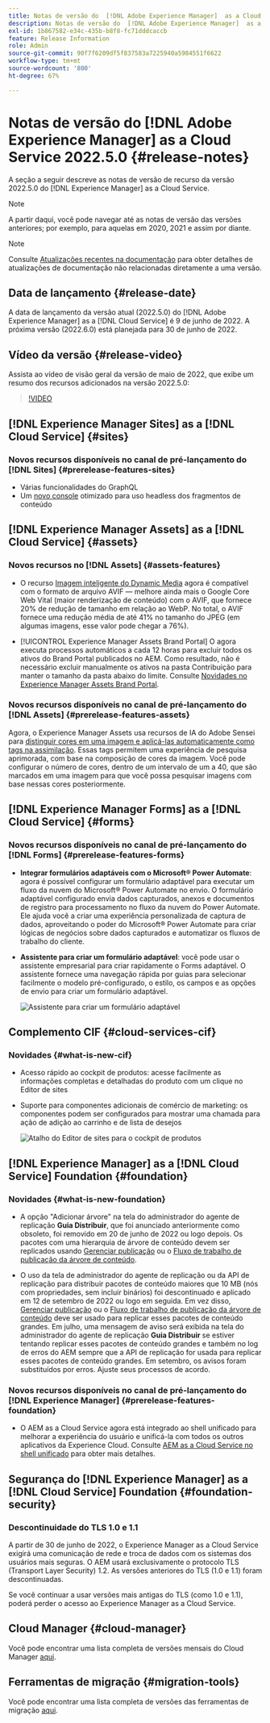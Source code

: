 ```yaml
---
title: Notas de versão do  [!DNL Adobe Experience Manager]  as a Cloud Service 2022.5.0.
description: Notas de versão do  [!DNL Adobe Experience Manager]  as a Cloud Service 2022.5.0.
exl-id: 1b867582-e34c-435b-b8f8-fc71dddcaccb
feature: Release Information
role: Admin
source-git-commit: 90f7f6209df5f837583a7225940a5984551f6622
workflow-type: tm+mt
source-wordcount: '800'
ht-degree: 67%

---
```


# Notas de versão do [!DNL Adobe Experience Manager] as a Cloud Service 2022.5.0 {#release-notes}

A seção a seguir descreve as notas de versão de recurso da versão 2022.5.0 do [!DNL Experience Manager] as a Cloud Service.

>[!NOTE]
>
>A partir daqui, você pode navegar até as notas de versão das versões anteriores; por exemplo, para aquelas em 2020, 2021 e assim por diante.

>[!NOTE]
>
>Consulte [Atualizações recentes na documentação](https://experienceleague.adobe.com/docs/experience-manager-release-information/aem-release-updates/doc-updates/documentation-updates.html?lang=pt-BR) para obter detalhes de atualizações de documentação não relacionadas diretamente a uma versão.

## Data de lançamento {#release-date}

A data de lançamento da versão atual (2022.5.0) do [!DNL Adobe Experience Manager] as a [!DNL Cloud Service] é 9 de junho de 2022.
A próxima versão (2022.6.0) está planejada para 30 de junho de 2022.

## Vídeo da versão {#release-video}

Assista ao vídeo de visão geral da versão de maio de 2022, que exibe um resumo dos recursos adicionados na versão 2022.5.0:

>[!VIDEO](https://video.tv.adobe.com/v/343321/?quality=12)

## [!DNL Experience Manager Sites] as a [!DNL Cloud Service] {#sites}

### Novos recursos disponíveis no canal de pré-lançamento do [!DNL Sites] {#prerelease-features-sites}

* Várias funcionalidades do GraphQL
* Um [novo console](/help/sites-cloud/administering/content-fragments/managing.md#content-fragments-console) otimizado para uso headless dos fragmentos de conteúdo

## [!DNL Experience Manager Assets] as a [!DNL Cloud Service] {#assets}

### Novos recursos no [!DNL Assets] {#assets-features}

* O recurso [Imagem inteligente do Dynamic Media](https://medium.com/adobetech/one-solution-fits-all-smart-imaging-with-aem-dynamic-media-be690b62df9f) agora é compatível com o formato de arquivo AVIF — melhore ainda mais o Google Core Web Vital (maior renderização de conteúdo) com o AVIF, que fornece 20% de redução de tamanho em relação ao WebP. No total, o AVIF fornece uma redução média de até 41% no tamanho do JPEG (em algumas imagens, esse valor pode chegar a 76%).

* [!UICONTROL Experience Manager Assets Brand Portal] O agora executa processos automáticos a cada 12 horas para excluir todos os ativos do Brand Portal publicados no AEM. Como resultado, não é necessário excluir manualmente os ativos na pasta Contribuição para manter o tamanho da pasta abaixo do limite. Consulte [Novidades no Experience Manager Assets Brand Portal](https://experienceleague.adobe.com/docs/experience-manager-brand-portal/using/introduction/whats-new.html?lang=pt-BR).

### Novos recursos disponíveis no canal de pré-lançamento do [!DNL Assets] {#prerelease-features-assets}

Agora, o Experience Manager Assets usa recursos de IA do Adobe Sensei para [distinguir cores em uma imagem e aplicá-las automaticamente como tags na assimilação](/help/assets/color-tag-images.md). Essas tags permitem uma experiência de pesquisa aprimorada, com base na composição de cores da imagem. Você pode configurar o número de cores, dentro de um intervalo de um a 40, que são marcados em uma imagem para que você possa pesquisar imagens com base nessas cores posteriormente.


## [!DNL Experience Manager Forms] as a [!DNL Cloud Service] {#forms}

### Novos recursos disponíveis no canal de pré-lançamento do [!DNL Forms] {#prerelease-features-forms}

* **Integrar formulários adaptáveis com o Microsoft® Power Automate**: agora é possível configurar um formulário adaptável para executar um fluxo da nuvem do Microsoft® Power Automate no envio. O formulário adaptável configurado envia dados capturados, anexos e documentos de registro para processamento no fluxo da nuvem do Power Automate. Ele ajuda você a criar uma experiência personalizada de captura de dados, aproveitando o poder do Microsoft® Power Automate para criar lógicas de negócios sobre dados capturados e automatizar os fluxos de trabalho do cliente.

* **Assistente para criar um formulário adaptável**: você pode usar o assistente empresarial para criar rapidamente o Forms adaptável. O assistente fornece uma navegação rápida por guias para selecionar facilmente o modelo pré-configurado, o estilo, os campos e as opções de envio para criar um formulário adaptável.

  ![Assistente para criar um formulário adaptável](/help/release-notes/assets/wizard.png)

## Complemento CIF {#cloud-services-cif}

### Novidades {#what-is-new-cif}

* Acesso rápido ao cockpit de produtos: acesse facilmente as informações completas e detalhadas do produto com um clique no Editor de sites

<!-- Image was not found during PR validation despite correct path   ![Enable wantlist](/help/assets/CIF/enable-wishlist.png) -->

* Suporte para componentes adicionais de comércio de marketing: os componentes podem ser configurados para mostrar uma chamada para ação de adição ao carrinho e de lista de desejos

  ![Atalho do Editor de sites para o cockpit de produtos](/help/assets/CIF/sites-editor-shortcut-to-cockpit.png)


## [!DNL Experience Manager] as a [!DNL Cloud Service] Foundation {#foundation}

### Novidades {#what-is-new-foundation}

* A opção &quot;Adicionar árvore&quot; na tela do administrador do agente de replicação **Guia Distribuir**, que foi anunciado anteriormente como obsoleto, foi removido em 20 de junho de 2022 ou logo depois. Os pacotes com uma hierarquia de árvore de conteúdo devem ser replicados usando [Gerenciar publicação](/help/operations/replication.md#manage-publication) ou o [Fluxo de trabalho de publicação da árvore de conteúdo](/help/operations/replication.md#publish-content-tree-workflow).

* O uso da tela de administrador do agente de replicação ou da API de replicação para distribuir pacotes de conteúdo maiores que 10 MB (nós com propriedades, sem incluir binários) foi descontinuado e aplicado em 12 de setembro de 2022 ou logo em seguida. Em vez disso, [Gerenciar publicação](/help/operations/replication.md#manage-publication) ou o [Fluxo de trabalho de publicação da árvore de conteúdo](/help/operations/replication.md#publish-content-tree-workflow) deve ser usado para replicar esses pacotes de conteúdo grandes. Em julho, uma mensagem de aviso será exibida na tela do administrador do agente de replicação **Guia Distribuir** se estiver tentando replicar esses pacotes de conteúdo grandes e também no log de erros do AEM sempre que a API de replicação for usada para replicar esses pacotes de conteúdo grandes. Em setembro, os avisos foram substituídos por erros. Ajuste seus processos de acordo.

### Novos recursos disponíveis no canal de pré-lançamento do [!DNL Experience Manager] {#prerelease-features-foundation}

* O AEM as a Cloud Service agora está integrado ao shell unificado para melhorar a experiência do usuário e unificá-la com todos os outros aplicativos da Experience Cloud. Consulte [AEM as a Cloud Service no shell unificado](/help/overview/aem-cloud-service-on-unified-shell.md) para obter mais detalhes.

## Segurança do [!DNL Experience Manager] as a [!DNL Cloud Service] Foundation {#foundation-security}

### Descontinuidade do TLS 1.0 e 1.1

A partir de 30 de junho de 2022, o Experience Manager as a Cloud Service exigirá uma comunicação de rede e troca de dados com os sistemas dos usuários mais seguras. O AEM usará exclusivamente o protocolo TLS (Transport Layer Security) 1.2. As versões anteriores do TLS (1.0 e 1.1) foram descontinuadas.

Se você continuar a usar versões mais antigas do TLS (como 1.0 e 1.1), poderá perder o acesso ao Experience Manager as a Cloud Service.

## Cloud Manager {#cloud-manager}

Você pode encontrar uma lista completa de versões mensais do Cloud Manager [aqui](/help/implementing/cloud-manager/release-notes/current.md).

## Ferramentas de migração {#migration-tools}

Você pode encontrar uma lista completa de versões das ferramentas de migração [aqui](/help/journey-migration/release-notes/release-notes-migration-tools-current.md).
